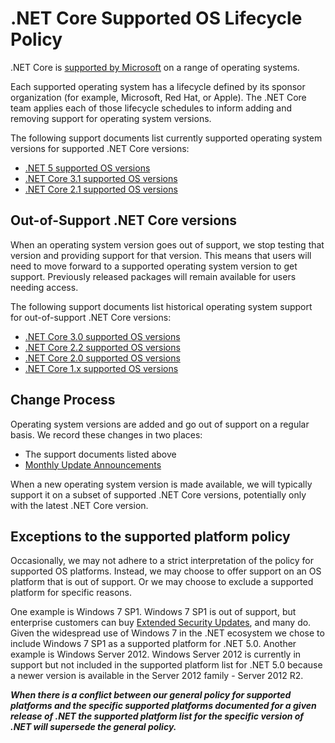 # .NET Core Supported OS Lifecycle Policy

.NET Core is [supported by Microsoft](microsoft-support.md) on a range of operating systems. 

Each supported operating system has a lifecycle defined by its sponsor organization (for example, Microsoft, Red Hat, or Apple). The .NET Core team applies each of those lifecycle schedules to inform adding and removing support for operating system versions.

The following support documents list currently supported operating system versions for supported .NET Core versions:

* [.NET 5 supported OS versions](release-notes/5.0/5.0-supported-os.md)
* [.NET Core 3.1 supported OS versions](release-notes/3.1/3.1-supported-os.md)
* [.NET Core 2.1 supported OS versions](release-notes/2.1/2.1-supported-os.md)

## Out-of-Support .NET Core versions

When an operating system version goes out of support, we stop testing that version and providing support for that version. This means that users will need to move forward to a supported operating system version to get support. Previously released packages will remain available for users needing access.

The following support documents list historical operating system support for out-of-support .NET Core versions:

* [.NET Core 3.0 supported OS versions](release-notes/3.0/3.0-supported-os.md)
* [.NET Core 2.2 supported OS versions](release-notes/2.2/2.2-supported-os.md)
* [.NET Core 2.0 supported OS versions](release-notes/2.0/2.0-supported-os.md)
* [.NET Core 1.x supported OS versions](release-notes/1.0/1.0-supported-os.md)

## Change Process

Operating system versions are added and go out of support on a regular basis. We record these changes in two places:

* The support documents listed above
* [Monthly Update Announcements](https://github.com/dotnet/announcements/labels/Monthly-Update)

When a new operating system version is made available, we will typically support it on a subset of supported .NET Core versions, potentially only with the latest .NET Core version.

## Exceptions to the supported platform policy

Occasionally, we may not adhere to a strict interpretation of the policy for supported OS platforms. Instead, we may choose to offer support on an OS platform that is out of support. Or we may choose to exclude a supported platform for specific reasons.

One example is Windows 7 SP1. Windows 7 SP1 is out of support, but enterprise customers can buy [Extended Security Updates](https://docs.microsoft.com/en-us/troubleshoot/windows-client/windows-7-eos-faq/windows-7-extended-security-updates-faq), and many do. Given the widespread use of Windows 7 in the .NET ecosystem we chose to include Windows 7 SP1 as a supported platform for .NET 5.0. Another example is Windows Server 2012. Windows Server 2012 is currently in support but not included in the supported platform list for .NET 5.0 because a newer version is available in the Server 2012 family - Server 2012 R2. 

**_When there is a conflict between our general policy for supported platforms and the specific supported platforms documented for a given release of .NET the supported platform list for the specific version of .NET will supersede the general policy._**
